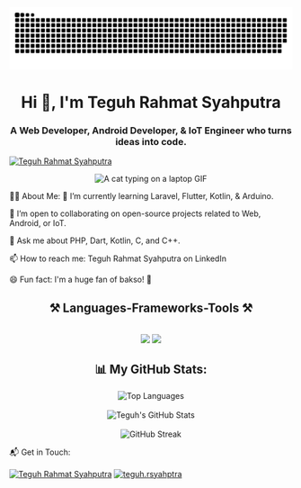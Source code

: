 <!--
| INTERACTIVE, COOL, & FUNNY GITHUB README TEMPLATE | | Customized for Teguh Rahmat Syahputra by Gemini | | Tips: | | 1. You can change the color theme on the GitHub stats by replacing | | the &amp;theme=... parameter. | | 2. Make sure you have created a repository with the same name as | | your username (tghrsyahptra) for this README to appear. |
-->

<!-- 1. COOL HEADER IMAGE -->

<p align="center">
<picture>
  <source media="(prefers-color-scheme: dark)" srcset="https://raw.githubusercontent.com/platane/platane/output/github-contribution-grid-snake-dark.svg">
  <source media="(prefers-color-scheme: light)" srcset="https://raw.githubusercontent.com/platane/platane/output/github-contribution-grid-snake.svg">
  <img alt="github contribution grid snake animation" src="https://raw.githubusercontent.com/platane/platane/output/github-contribution-grid-snake.svg">
</picture>
</p>

<!-- 2. TITLE AND SUBTITLE -->

<h1 align="center">Hi 👋, I'm Teguh Rahmat Syahputra</h1>
<h3 align="center">A Web Developer, Android Developer, & IoT Engineer who turns ideas into code.</h3>

<!-- 3. INTERACTIVE BADGES -->

<p align="left">
<a href="https://github.com/ryo-ma/github-profile-trophy">
<img src="https://github-profile-trophy.vercel.app/?username=tghrsyahptra&theme=dracula" alt="Teguh Rahmat Syahputra" />
</a>
</p>

<!-- 4. FUNNY GIF -->

<p align="center">
<img src="https://media1.giphy.com/media/v1.Y2lkPTc5MGI3NjExaG1heTFwMm1xcnk3Y3g5bWZja2VhNmVpNDlmeXltdWRneGc4Nm41cyZlcD12MV9pbnRlcm5hbF9naWZfYnlfaWQmY3Q9Zw/JIX9t2j0ZTN9S/giphy.gif" alt="A cat typing on a laptop GIF" width="400"/>
</p>

<!-- 5. ABOUT ME -->

👨‍💻 About Me:
🌱 I’m currently learning Laravel, Flutter, Kotlin, & Arduino.

👯 I’m open to collaborating on open-source projects related to Web, Android, or IoT.

💬 Ask me about PHP, Dart, Kotlin, C, and C++.

📫 How to reach me: Teguh Rahmat Syahputra on LinkedIn

😄 Fun fact: I'm a huge fan of bakso! 🍜

<h2 align="center">⚒️ Languages-Frameworks-Tools ⚒️</h2>
<br/>
<div align="center">
    <img src="https://skillicons.dev/icons?i=react,bootstrap,mui,html,css,vscode,github,figma,tailwind,git,r" />
    <img src="https://skillicons.dev/icons?i=nodejs,python,javascript,typescript,express,firebase,mongodb,c,java,nextjs,mysql,flask" /><br>
</div>

<!-- 7. MY GITHUB STATS -->
<h2 align="center">📊 My GitHub Stats:</h2>

<p align="center">
<img src="https://github-readme-stats.vercel.app/api/top-langs/?username=tghrsyahptra&layout=compact&theme=radical" alt="Top Languages" />
<br/><br/>
<img src="https://github-readme-stats.vercel.app/api?username=tghrsyahptra&show_icons=true&theme=radical&count_private=true" alt="Teguh's GitHub Stats" />
<br/><br/>
<img src="https://github-readme-streak-stats.herokuapp.com/?user=tghrsyahptra&theme=dark" alt="GitHub Streak" />
</p>

<!-- 8. FOOTER WITH CONTRIBUTION SNAKE -->

<!-- Note: To make this work, you need to set up a GitHub Action to generate this snake animation. -->

<!-- 9. GET IN TOUCH -->

📬 Get in Touch:
<p align="left">
<a href="https://www.linkedin.com/in/teguhrahmat/" target="blank"><img align="center" src="https://raw.githubusercontent.com/rahuldkjain/github-profile-readme-generator/master/src/images/icons/Social/linked-in-alt.svg" alt="Teguh Rahmat Syahputra" height="30" width="40" /></a>
<a href="https://instagram.com/teguh.rsyahptra" target="blank"><img align="center" src="https://raw.githubusercontent.com/rahuldkjain/github-profile-readme-generator/master/src/images/icons/Social/instagram.svg" alt="teguh.rsyahptra" height="30" width="40" /></a>
</p>
